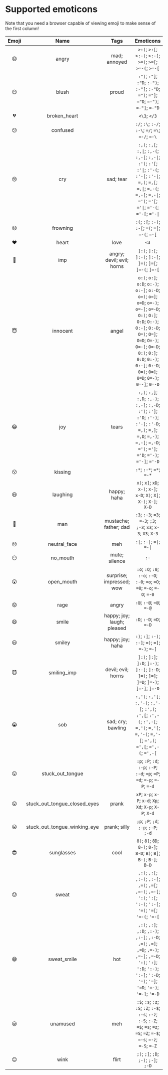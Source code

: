 # Supported emoticons

Note that you need a browser capable of viewing emoji to make sense of
the first column!

| Emoji | Name | Tags | Emoticons |
| :-: | :-: | :-: | :-: |
| 😠 | angry | mad; annoyed | `>:(`; `>:[`; `>:-(`; `>:-[`; `>=(`; `>=[`; `>=-(`; `>=-[` |
| 😊 | blush | proud | `:")`; `:"]`; `:"D`; `:-")`; `:-"]`; `:-"D`; `=")`; `="]`; `="D`; `=-")`; `=-"]`; `=-"D` |
| 💔 | broken\_heart | | `<\3`; `</3` |
| 😕 | confused | | `:/`; `:\`; `:-/`; `:-\`; `=/`; `=\`; `=-/`; `=-\` |
| 😢 | cry | sad; tear | `:,(`; `:,[`; `:,\|`; `:,-(`; `:,-[`; `:,-\|`; `:'(`; `:'[`; `:'\|`; `:'-(`; `:'-[`; `:'-\|`; `=,(`; `=,[`; `=,\|`; `=,-(`; `=,-[`; `=,-\|`; `='(`; `='[`; `='\|`; `='-(`; `='-[`; `='-\|` |
| 😦 | frowning | | `:(`; `:[`; `:-(`; `:-[`; `=(`; `=[`; `=-(`; `=-[` |
| ❤️ | heart | love | `<3` |
| 👿 | imp | angry; devil; evil; horns | `]:(`; `]:[`; `]:-(`; `]:-[`; `]=(`; `]=[`; `]=-(`; `]=-[` |
| 😇 | innocent | angel | `o:)`; `o:]`; `o:D`; `o:-)`; `o:-]`; `o:-D`; `o=)`; `o=]`; `o=D`; `o=-)`; `o=-]`; `o=-D`; `O:)`; `O:]`; `O:D`; `O:-)`; `O:-]`; `O:-D`; `O=)`; `O=]`; `O=D`; `O=-)`; `O=-]`; `O=-D`; `0:)`; `0:]`; `0:D`; `0:-)`; `0:-]`; `0:-D`; `0=)`; `0=]`; `0=D`; `0=-)`; `0=-]`; `0=-D` |
| 😂 | joy | tears | `:,)`; `:,]`; `:,D`; `:,-)`; `:,-]`; `:,-D`; `:')`; `:']`; `:'D`; `:'-)`; `:'-]`; `:'-D`; `=,)`; `=,]`; `=,D`; `=,-)`; `=,-]`; `=,-D`; `=')`; `=']`; `='D`; `='-)`; `='-]`; `='-D` |
| 😗 | kissing | | `:*`; `:-*`; `=*`; `=-*` |
| 😆 | laughing | happy; haha | `x)`; `x]`; `xD`; `x-)`; `x-]`; `x-D`; `X)`; `X]`; `X-)`; `X-]`; `X-D` |
| 👨 | man | mustache; father; dad | `:3`; `:-3`; `=3`; `=-3`; `;3`; `;-3`; `x3`; `x-3`; `X3`; `X-3` |
| 😐 | neutral\_face | meh | `:\|`; `:-\|`; `=\|`; `=-\|` |
| 😶 | no\_mouth | mute; silence | `:-` |
| 😮 | open\_mouth | surprise; impressed; wow | `:o`; `:O`; `:0`; `:-o`; `:-O`; `:-0`; `=o`; `=O`; `=0`; `=-o`; `=-O`; `=-0` |
| 😡 | rage | angry | `:@`; `:-@`; `=@`; `=-@` |
| 😄 | smile | happy; joy; laugh; pleased | `:D`; `:-D`; `=D`; `=-D` |
| 😃 | smiley | happy; joy; haha | `:)`; `:]`; `:-)`; `:-]`; `=)`; `=]`; `=-)`; `=-]` |
| 😈 | smiling\_imp | devil; evil; horns | `]:)`; `]:]`; `]:D`; `]:-)`; `]:-]`; `]:-D`; `]=)`; `]=]`; `]=D`; `]=-)`; `]=-]`; `]=-D` |
| 😭 | sob | sad; cry; bawling | `:,'(`; `:,'[`; `:,'-(`; `:,'-[`; `:',(`; `:',[`; `:',-(`; `:',-[`; `=,'(`; `=,'[`; `=,'-(`; `=,'-[`; `=',(`; `=',[`; `=',-(`; `=',-[` |
| 😛 | stuck\_out\_tongue | | `:p`; `:P`; `:d`; `:-p`; `:-P`; `:-d`; `=p`; `=P`; `=d`; `=-p`; `=-P`; `=-d` |
| 😝 | stuck\_out\_tongue\_closed\_eyes | prank | `xP`; `x-p`; `x-P`; `x-d`; `Xp`; `Xd`; `X-p`; `X-P`; `X-d` |
| 😜 | stuck\_out\_tongue\_winking\_eye | prank; silly | `;p`; `;P`; `;d`; `;-p`; `;-P`; `;-d` |
| 😎 | sunglasses | cool | `8)`; `8]`; `8D`; `8-)`; `8-]`; `8-D`; `B)`; `B]`; `B-)`; `B-]`; `B-D` |
| 😓 | sweat | | `,:(`; `,:[`; `,:-(`; `,:-[`; `,=(`; `,=[`; `,=-(`; `,=-[`; `':(`; `':[`; `':-(`; `':-[`; `'=(`; `'=[`; `'=-(`; `'=-[` |
| 😅 | sweat\_smile | hot | `,:)`; `,:]`; `,:D`; `,:-)`; `,:-]`; `,:-D`; `,=)`; `,=]`; `,=D`; `,=-)`; `,=-]`; `,=-D`; `':)`; `':]`; `':D`; `':-)`; `':-]`; `':-D`; `'=)`; `'=]`; `'=D`; `'=-)`; `'=-]`; `'=-D` |
| 😒 | unamused | meh | `:$`; `:s`; `:z`; `:S`; `:Z`; `:-$`; `:-s`; `:-z`; `:-S`; `:-Z`; `=$`; `=s`; `=z`; `=S`; `=Z`; `=-$`; `=-s`; `=-z`; `=-S`; `=-Z` |
| 😉 | wink | flirt | `;)`; `;]`; `;D`; `;-)`; `;-]`; `;-D` |
